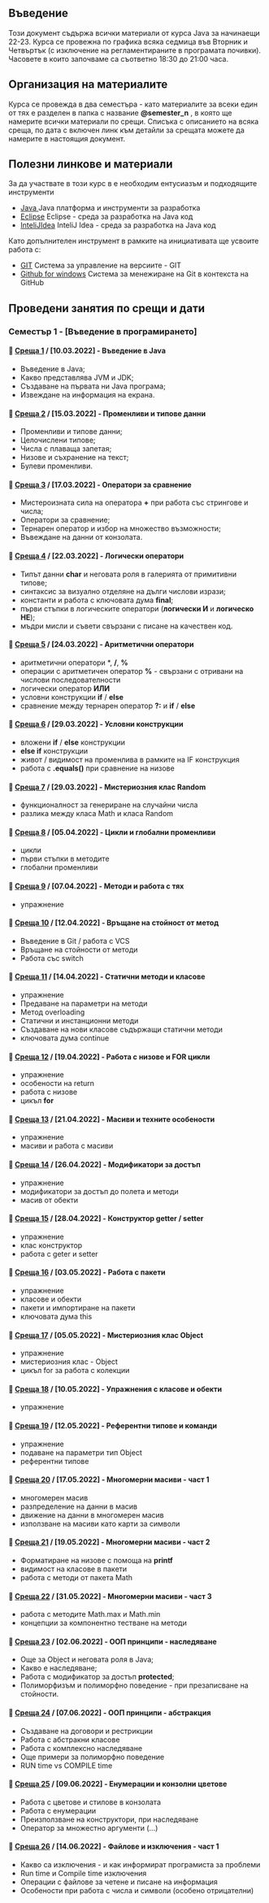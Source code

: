 ## Въведение
Този документ съдържа всички материали от курса Java за начинаещи 22-23. Курса се провежна по графика всяка седмица във Вторник и Четвъртък (с изключение на регламентираните в програмата почивки). Часовете в които започваме са съответно 18:30 до 21:00 часа. 
## Организация на материалите
Курса се провежда в два семестъра - като материалите за всеки един от тях е разделен в папка с название **@semester_n** , в която ще намерите всички материали по срещи. Списъка с описанието на всяка среща, по дата с включен линк към детайли за срещата можете да намерите в настоящия документ.

## Полезни линкове и материали
За да участвате в този курс в е необходим ентусиазъм и подходящите инструменти 
- [Java ](https://www.oracle.com/java/technologies/javase-downloads.html)  Java платформа и инструменти за разработка
- [Eclipse](https://www.eclipse.org/) Eclipse - среда за разработка на Java код
- [InteliJIdea](https://www.jetbrains.com/idea/download/#section=windows)  InteliJ Idea - среда за разработка на Java код

Като допълнителен инструмент в рамките на инициативата ще усвоите работа с:
- [GIT](https://git-scm.com/download/win)  Система за управление на версиите - GIT
- [Github for windows](https://desktop.github.com/) Система за менежиране на Git в контекста на GitHub


## Проведени занятия по срещи и дати

### **Семестър 1** - [Въведение в програмирането]

#### 🚀 [**Среща 1**](22-23/%40semester_1/meet-01/README.md) / **[10.03.2022]** - Въведение в Java
  - Въведение в Java;
  - Какво представлява JVM и JDK;
  - Създаване на първата ни Java програма;
  - Извеждане на информация на екрана.

#### 🚀 [**Среща 2**](22-23/%40semester_1/meet-02/README.md) / **[15.03.2022]** - Променливи и типове данни
  - Променливи и типове данни;
  - Целочислени типове;
  - Числа с плаваща запетая;
  - Низове и съхранение на текст;
  - Булеви променливи.

#### 🚀 [**Среща 3**](22-23/%40semester_1/meet-03/README.md) / **[17.03.2022]** - Оператори за сравнение
  - Мистероизната сила на оператора **+** при работа със стрингове и числа;
  - Оператори за сравнение;
  - Тернарен оператор и избор на множество възможности;
  - Въвеждане на данни от конзолата.

#### 🚀 [**Среща 4**](22-23/%40semester_1/meet-04/README.md) / **[22.03.2022]** - Логически оператори
  - Типът данни **char** и неговата роля в галерията от примитивни типове;
  - синтаксис за визуално отделяне на дълги числови изрази;
  - константи и работа с ключовата дума **final**;
  - първи стъпки в логическите оператори (**логически И** и **логическо НЕ**);
  - мъдри мисли и съвети свързани с писане на качествен код.

#### 🚀 [**Среща 5**](22-23/%40semester_1/meet-05/README.md) / **[24.03.2022]** - Аритметични оператори
  - аритметични оператори *, **/**, **%**
  - операции с аритметичен оператор **%** - свързани с отривани на числови последователности
  - логически оператор **ИЛИ**
  - условни конструкции **if** / **else**
  - сравнение между тернарен оператор **?:** и **if** / **else**

#### 🚀 [**Среща 6**](22-23/%40semester_1/meet-06/README.md) / **[29.03.2022]** - Условни конструкции
  - вложени **if** / **else** конструкции
  - **else if** конструкции
  - живот / видимост на променлива в рамките на IF конструкция
  - работа с **.equals()** при сравнение на низове

#### 🚀 [**Среща 7**](22-23/%40semester_1/meet-07/README.md) / **[29.03.2022]** - Мистериозния клас Random
  - функционалност за генериране на случайни числа
  - разлика между класа Math и класа Random

#### 🚀 [**Среща 8**](22-23/%40semester_1/meet-08/README.md) / **[05.04.2022]** - Цикли и глобални променливи
  - цикли
  - първи стъпки в методите
  - глобални променливи

#### 🚀 [**Среща 9**](22-23/%40semester_1/meet-09/README.md)  / **[07.04.2022]** - Методи и работа с тях
  - упражнение

#### 🚀 [**Среща 10**](22-23/%40semester_1/meet-10/README.md) / **[12.04.2022]** - Връщане на стойност от метод
  - Въведение в Git / работа с VCS
  - Връщане на стойности от методи
  - Работа със switch

#### 🚀 [**Среща 11**](22-23/%40semester_1/meet-11/README.md) / **[14.04.2022]** - Статични методи и класове
  - упражнение
  - Предаване на параметри на методи
  - Метод overloading
  - Статични и инстанционни методи
  - Създаване на нови класове съдържащи статични методи
  - ключовата дума continue

#### 🚀 [**Среща 12**](22-23/%40semester_1/meet-12/README.md) / **[19.04.2022]** - Работа с низове и FOR цикли
  - упражнение
  - особености на return 
  - работа с низове
  - цикъл **for**

#### 🚀 [**Среща 13**](22-23/%40semester_1/meet-13/README.md) / **[21.04.2022]** - Масиви и техните особености
  - упражнение
  - масиви и работа с масиви

#### 🚀 [**Среща 14**](22-23/%40semester_1/meet-14/README.md) / **[26.04.2022]** - Модификатори за достъп
  - упражнение
  - модификатори за достъп до полета и методи
  - масив от обекти

#### 🚀 [**Среща 15**](22-23/%40semester_1/meet-15/README.md) / **[28.04.2022]** - Конструктор getter / setter
  - упражнение
  - клас конструктор
  - работа с geter и setter

#### 🚀 [**Среща 16**](22-23/%40semester_1/meet-16/README.md) / **[03.05.2022]** - Работа с пакети
  - упражнение
  - класове и обекти
  - пакети и импортиране на пакети
  - ключовата дума this

#### 🚀 [**Среща 17**](22-23/%40semester_1/meet-17/README.md) / **[05.05.2022]** - Мистериозния клас Object
  - упражнение
  - мистериозния клас - Object
  - цикъл for за работа с колекции

#### 🚀 [**Среща 18**](22-23/%40semester_1/meet-18/README.md) / **[10.05.2022]** - Упражнения с класове и обекти
  - упражнение

#### 🚀 [**Среща 19**](22-23/%40semester_1/meet-19/README.md) / **[12.05.2022]** - Референтни типове и команди
  - упражнение
  - подаване на параметри тип Object
  - референтни типове

#### 🚀 [**Среща 20**](22-23/%40semester_1/meet-20/README.md) / **[17.05.2022]** - Многомерни масиви - част 1
  - многомерен масив
  - разпределение на данни в масив
  - движение на данни в многомерен масив
  - използване на масиви като карти за символи

#### 🚀 [**Среща 21**](22-23/%40semester_1/meet-21/README.md) / **[19.05.2022]** - Многомерни масиви - част 2
  - Форматиране на низове с помоща на **printf**
  - видимост на класове в пакети 
  - работа с методи от пакета Math

#### 🚀 [**Среща 22**](22-23/%40semester_1/meet-22/README.md) / **[31.05.2022]** - Многомерни масиви - част 3
  - работа с методите Math.max и Math.min
  - концепции за компонентно тестване на методи

#### 🚀 [**Среща 23**](22-23/%40semester_1/meet-23/README.md) / **[02.06.2022]** - ООП принципи - наследяване
  - Още за Object и неговата роля в Java;
  - Какво е наследяване;
  - Работа с модификатор за достъп **protected**;
  - Полиморфизъм и полиморфно поведение - при презаписване на стойности.

#### 🚀 [**Среща 24**](22-23/%40semester_1/meet-24/README.md) / **[07.06.2022]** - ООП принципи - абстракция
  - Създаване на договори и рестрикции
  - Работа с абстракни класове
  - Работа с комплексно наследяване
  - Още примери за полиморфно поведение
  - RUN time vs COMPILE time

#### 🚀 [**Среща 25**](22-23/%40semester_1/meet-25/README.md) / **[09.06.2022]** - Енумерации и конзолни цветове
  - Работа с цветове и стилове в конзолата
  - Работа с енумерации
  - Преизползване на конструктори, при наследяване
  - Оператор за множестно аргументи (...)

#### 🚀 [**Среща 26**](22-23/%40semester_1/meet-25/README.md) / **[14.06.2022]** - Файлове и изключения - част 1
  - Какво са изключения - и как информират програмиста за проблеми
  - Run time и Compile time изключения
  - Операции с файлове за четене и писане на информация
  - Особености при работа с числа и символи (особено отрицателни)